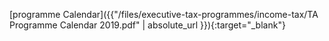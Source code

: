 [programme Calendar]({{"/files/executive-tax-programmes/income-tax/TA Programme Calendar 2019.pdf" | absolute_url }}){:target="_blank"}
